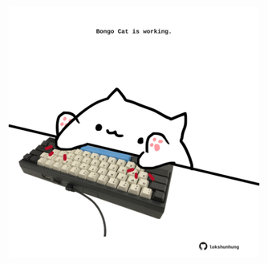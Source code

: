 <!-- built at 11/11/2023, 07:00:48 UTC -->
<p align="center">
  <img width="500" height="500" src="./ReadmeImage.svg">
</p>
